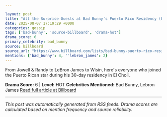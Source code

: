 ```yaml
---

layout: post
title: "All the Surprise Guests at Bad Bunny’s Puerto Rico Residency (Updating)"
date: 2025-08-07 17:19:29 +0000
categories: gossip
tags: ['bad-bunny', 'source-billboard', 'drama-hot']
drama_score: 6
primary_celebrity: bad_bunny
source: billboard
source_url: "https://www.billboard.com/lists/bad-bunny-puerto-rico-residency-surprise-guests/"
mentions: {'bad_bunny': 4, ''lebron_james': 2}
---
```


From Jowell & Randy to LeBron James to Wisin, here's everyone who joined the Puerto Rican star during his 30-day residency in El Choli.

**Drama Score:** 6 | **Level:** HOT **Celebrities Mentioned:** Bad Bunny, Lebron James [Read full article at Billboard](https://www.billboard.com/lists/bad-bunny-puerto-rico-residency-surprise-guests/)

---

*This post was automatically generated from RSS feeds. Drama scores are calculated based on mention frequency and source reliability.*